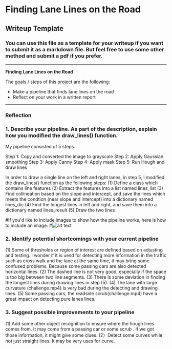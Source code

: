 # **Finding Lane Lines on the Road** 

## Writeup Template

### You can use this file as a template for your writeup if you want to submit it as a markdown file. But feel free to use some other method and submit a pdf if you prefer.

---

**Finding Lane Lines on the Road**

The goals / steps of this project are the following:
* Make a pipeline that finds lane lines on the road
* Reflect on your work in a written report

[//]: # (Image References)
[image1]: ./examples/grayscale.jpg "Grayscale"

---

### Reflection

### 1. Describe your pipeline. As part of the description, explain how you modified the draw_lines() function.

My pipeline consisted of 5 steps. 

Step 1: Copy and converted the image to grayscale 
Step 2: Apply Gaussian smoothing
Step 3: Apply Canny
Step 4: Apply mask
Step 5: Run Hough and draw lines

In order to draw a single line on the left and right lanes, in step 5, I modified the draw_lines() function as the following steps:
(1) Define a class which contains line features
(2) Extract the features into a list named lines_list
(3) Find collineation based on the slope and intercept, and save the lines which meets the condtion (near slope and intercept) into a dictionary named lines_dic
(4) Find the longest lines in left and right, and save them into a dictionary named lines_result
(5) Draw the two lines

#If you'd like to include images to show how the pipeline works, here is how to include an image: 
#![alt text][image1]

### 2. Identify potential shortcomings with your current pipeline

(1) Some of thresholds or region of interest are defined based on adjusting and testing.
    I wonder if it is uesd for detecting more information in the traffic such as cross walk and the lane at the same time, it may bring some confused problems.
    Because some passing cars are also detected horizontal lines.
(2) The dashed line is not very good, especially if the space is too big between two line segments.
(3) There is some deviation in finding the longest lines during drawing lines in step (5).
(4) The lane with large curvature (challenge.mp4) is very bad during the detecting and drawing lines.
(5) Some passing cars, the readside scrub(challenge.mp4) have a great impact on detecting pure lanes lines.

### 3. Suggest possible improvements to your pipeline

(1) Add some other object recognition to ensure where the hough lines comes from.
    It may come from a passing car or some scrub . If we got those information, it might give some clues.
(2）Detect some curves while not just straight lines. It may be very uses for curve.
